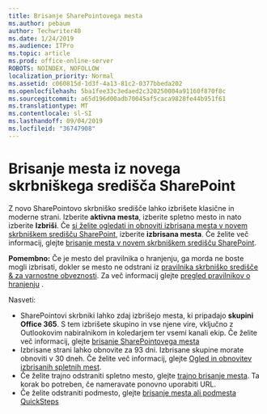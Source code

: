 ```yaml
---
title: Brisanje SharePointovega mesta
ms.author: pebaum
author: Techwriter40
ms.date: 1/24/2019
ms.audience: ITPro
ms.topic: article
ms.prod: office-online-server
ROBOTS: NOINDEX, NOFOLLOW
localization_priority: Normal
ms.assetid: c060815d-1d3f-4a13-81c2-0377bbeda202
ms.openlocfilehash: 5ba1fee33c3edaed2c320250004a91160f870f8c
ms.sourcegitcommit: a65d196d00adb70045af5caca9828fe44b951f61
ms.translationtype: MT
ms.contentlocale: sl-SI
ms.lasthandoff: 09/04/2019
ms.locfileid: "36747908"
---
```

# <a name="delete-a-site-from-the-new-sharepoint-admin-center"></a>Brisanje mesta iz novega skrbniškega središča SharePoint

Z novo SharePointovo skrbniško središče lahko izbrišete klasične in moderne strani. Izberite **aktivna mesta**, izberite spletno mesto in nato izberite **Izbriši**. Če [si želite ogledati in obnoviti izbrisana mesta v novem skrbniškem središču SharePoint](https://docs.microsoft.com/sharepoint/view-and-restore-deleted-sites-in-new-admin-center), izberite **izbrisana mesta**. Če želite več informacij, glejte [brisanje mesta v novem skrbniškem središču SharePoint](https://docs.microsoft.com/sharepoint/delete-site-collection#delete-a-site-in-the-new-sharepoint-admin-center).

**Pomembno:** Če je mesto del pravilnika o hranjenju, ga morda ne boste mogli izbrisati, dokler se mesto ne odstrani iz [pravilnika skrbniško središče &amp; za varnostne obveznosti](https://protection.office.com/?rfr=AdminCenter#/homepage). Za več informacij glejte [pregled pravilnikov o hranjenju](https://docs.microsoft.com/office365/securitycompliance/retention-policies#content-in-onedrive-accounts-and-sharepoint-sites) . 

Nasveti:
- SharePointovi skrbniki lahko zdaj izbrišejo mesta, ki pripadajo **skupini Office 365**. S tem izbrišete skupino in vse njene vire, vključno z Outlookovim nabiralnikom in koledarjem ter vsemi kanali ekip. Če želite več informacij, glejte [brisanje SharePointovega mesta](https://docs.microsoft.com/sharepoint/manage-sites-in-new-admin-center#delete-a-site)
- Izbrisane strani lahko obnovite za 93 dni. Izbrisane skupine morate obnoviti v 30 dneh. Če želite več informacij, glejte [Ogled in obnovitev izbrisanih spletnih mest](https://docs.microsoft.com/sharepoint/view-and-restore-deleted-sites-in-new-admin-center).
- Če želite trajno odstraniti spletno mesto, glejte [trajno brisanje mesta](https://docs.microsoft.com/sharepoint/delete-site-collection#permanently-delete-a-site). Ta korak bo potreben, če nameravate ponovno uporabiti URL. 
- Če želite odstraniti podmesto, glejte [brisanje mesta ali podmesta QuickSteps](https://support.office.com/article/Delete-a-SharePoint-site-or-subsite-bc37b743-0cef-475e-9a8c-8fc4d40179fb#__bkmkshortcut)
